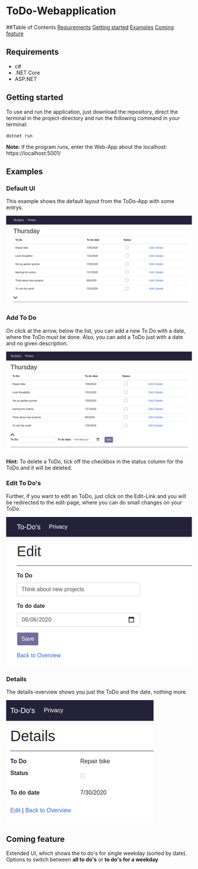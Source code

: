 # ToDo-Webapplication
##Table of Contents
[Requirements](##requirements)
[Getting started](##getting-started)
[Examples](##examples)
[Coming feature](##Coming-feature)
## Requirements
- c#
- .NET Core
- ASP.NET

## Getting started
To use and run the application, just download the repository, direct the terminal in the project-directory and run the following command in your terminal:

```
dotnet run
```
**Note:** If the program runs, enter the Web-App about the localhost: https://localhost:5001/

## Examples
### Default UI
This example shows the default layout from the ToDo-App with some entrys.

![alt text](/examples/default.png "Default UI")

### Add To Do
On click at the arrow, below the list, you can add a new To Do with a date, where the ToDo must be done. Also, you can add a ToDo just with a date and no given description.

![alt text](/examples/add.png "Add a new To Do")

**Hint:** To delete a ToDo, tick off the checkbox in the status column for the ToDo and it will be deleted.

### Edit To Do's
Further, if you want to edit an ToDo, just click on the Edit-Link and you will be redirected to the edit-page, where you can do small changes on your ToDo.

![alt text](/examples/edit.png "Edit an existing To Do")

### Details
The details-overview shows you just the ToDo and the date, nothing more.

![alt text](/examples/details.png "Show details about a To Do")

## Coming feature
Extended UI, which shows the to do's for single weekday (sorted by date).
Options to switch between **all to do's** or **to do's for a weekday**